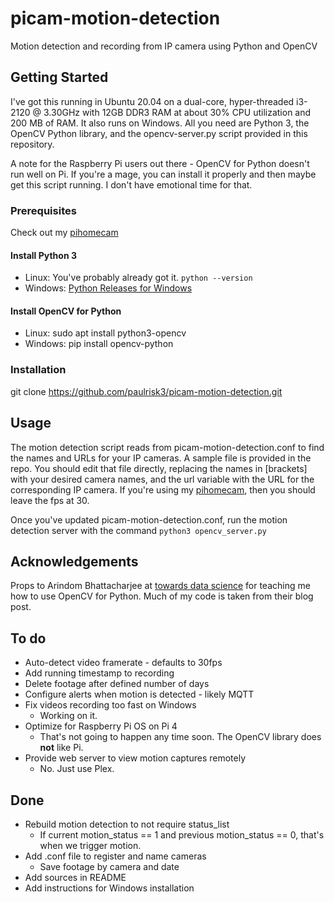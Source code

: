# picam-motion-detection
Motion detection and recording from IP camera using Python and OpenCV

## Getting Started
I've got this running in Ubuntu 20.04 on a dual-core, hyper-threaded i3-2120 @ 3.30GHz with 12GB DDR3 RAM at about 30% CPU utilization and 200 MB of RAM. It also runs on Windows. All you need are Python 3, the OpenCV Python library, and the opencv-server.py script provided in this repository.

A note for the Raspberry Pi users out there - OpenCV for Python doesn't run well on Pi. If you're a mage, you can install it properly and then maybe get this script running. I don't have emotional time for that.

### Prerequisites
Check out my [pihomecam](https://github.com/paulrisk3/pihomecam)

#### Install Python 3
* Linux: You've probably already got it. `python --version`
* Windows: [Python Releases for Windows](https://www.python.org/downloads/windows/)

#### Install OpenCV for Python
* Linux: sudo apt install python3-opencv
* Windows: pip install opencv-python

### Installation
git clone https://github.com/paulrisk3/picam-motion-detection.git

## Usage
The motion detection script reads from picam-motion-detection.conf to find the names and URLs for your IP cameras. A sample file is provided in the repo. You should edit that file directly, replacing the names in [brackets] with your desired camera names, and the url variable with the URL for the corresponding IP camera. If you're using my [pihomecam](https://github.com/paulrisk3/pihomecam), then you should leave the fps at 30.  

Once you've updated picam-motion-detection.conf, run the motion detection server with the command `python3 opencv_server.py`

## Acknowledgements
Props to Arindom Bhattacharjee at [towards data science](https://towardsdatascience.com/build-a-motion-triggered-alarm-in-5-minutes-342fbe3d5396) for teaching me how to use OpenCV for Python. Much of my code is taken from their blog post.

## To do
* Auto-detect video framerate - defaults to 30fps
* Add running timestamp to recording
* Delete footage after defined number of days
* Configure alerts when motion is detected - likely MQTT
* Fix videos recording too fast on Windows
  * Working on it.
* Optimize for Raspberry Pi OS on Pi 4
  * That's not going to happen any time soon. The OpenCV library does **not** like Pi.
* Provide web server to view motion captures remotely
  * No. Just use Plex.

## Done
* Rebuild motion detection to not require status_list
  * If current motion_status == 1 and previous motion_status == 0, that's when we trigger motion.
* Add .conf file to register and name cameras
  * Save footage by camera and date
* Add sources in README
* Add instructions for Windows installation
